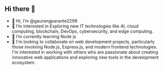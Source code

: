 ## Hi there 👋

- 👋 Hi, I’m @gaurangparante2299
- 👀 I’m interested in Exploring new IT technologies like AI, cloud computing, blockchain, DevOps, cybersecurity, and edge computing.
- 🌱 I’m currently learning Node js
- 💞️ I'm looking to collaborate on web development projects, particularly those involving Node.js, Express.js, and modern frontend technologies. I'm interested in working with others who are passionate about creating innovative web applications and exploring new tools in the development ecosystem.


<!---
gaurangparante2299/gaurangparante2299 is a ✨ special ✨ repository because its `README.md` (this file) appears on your GitHub profile.
You can click the Preview link to take a look at your changes.
--->
